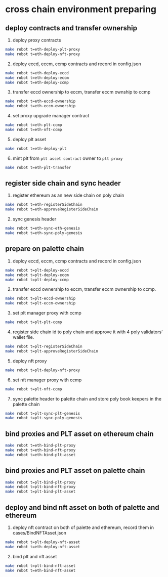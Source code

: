 # cross chain environment preparing

## deploy contracts and transfer ownership
1. deploy proxy contracts
```bash
make robot t=eth-deploy-plt-proxy
make robot t=eth-deploy-nft-proxy
```

2. deploy eccd, eccm, ccmp contracts and record in config.json
```bash
make robot t=eth-deploy-eccd
make robot t=eth-deploy-eccm
make robot t=eth-deploy-ccmp
```

3. transfer eccd ownership to eccm, transfer eccm ownship to ccmp
```bash
make robot t=eth-eccd-ownership
make robot t=eth-eccm-ownership
```

4. set proxy upgrade manager contract
```bash
make robot t=eth-plt-ccmp
make robot t=eth-nft-ccmp
```

5. deploy plt asset
```bash
make robot t=eth-deploy-plt
```

6. mint plt from `plt asset contract` owner to `plt proxy`
```bash
make robot t=eth-plt-transfer
```

## register side chain and sync header
1. register ethereum as an new side chain on poly chain
```bash
make robot t=eth-registerSideChain
make robot t=eth-approveRegisterSideChain
```

2. sync genesis header
```bash
make robot t=eth-sync-eth-genesis
make robot t=eth-sync-poly-genesis
```

## prepare on palette chain
1. deploy eccd, eccm, ccmp contracts and record in config.json
```bash
make robot t=plt-deploy-eccd
make robot t=plt-deploy-eccm
make robot t=plt-deploy-ccmp
```

2. transfer eccd ownership to eccm, transfer eccm ownership to ccmp.
```bash
make robot t=plt-eccd-ownership
make robot t=plt-eccm-ownership
```

3. set plt manager proxy with ccmp
```bash
make robot t=plt-plt-ccmp
```

4. register side chain id to poly chain and approve it with 4 poly validators' wallet file.
```bash
make robot t=plt-registerSideChain
make robot t=plt-approveRegisterSideChain
```

5. deploy nft proxy
```bash
make robot t=plt-deploy-nft-proxy
```

6. set nft manager proxy with ccmp
```bash
make robot t=plt-nft-ccmp
```

7. sync palette header to palette chain and store poly book keepers in the palette chain
```bash
make robot t=plt-sync-plt-genesis
make robot t=plt-sync-poly-genesis
```

## bind proxies and PLT asset on ethereum chain
```bash
make robot t=eth-bind-plt-proxy
make robot t=eth-bind-nft-proxy
make robot t=eth-bind-plt-asset
```

## bind proxies and PLT asset on palette chain
```bash
make robot t=plt-bind-plt-proxy
make robot t=plt-bind-nft-proxy
make robot t=plt-bind-plt-asset
```

## deploy and bind nft asset on both of palette and ethereum
1. deploy nft contract on both of palette and ethereum, record them in cases/BindNFTAsset.json
```bash
make robot t=plt-deploy-nft-asset
make robot t=eth-deploy-nft-asset
```   

2. bind plt and nft asset
```bash
make robot t=plt-bind-nft-asset
make robot t=eth-bind-nft-asset
```